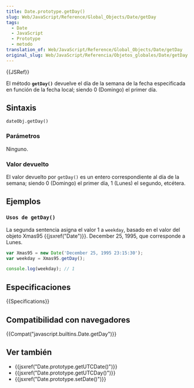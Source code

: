 ```yaml
---
title: Date.prototype.getDay()
slug: Web/JavaScript/Reference/Global_Objects/Date/getDay
tags:
  - Date
  - JavaScript
  - Prototype
  - metodo
translation_of: Web/JavaScript/Reference/Global_Objects/Date/getDay
original_slug: Web/JavaScript/Referencia/Objetos_globales/Date/getDay
---
```


{{JSRef}}

El método **`getDay()`** devuelve el día de la semana de la fecha especificada en función de la fecha local; siendo 0 (Domingo) el primer día.

## Sintaxis

```
dateObj.getDay()
```

### Parámetros

Ninguno.

### Valor devuelto

El valor devuelto por `getDay()` es un entero correspondiente al día de la semana; siendo 0 (Domingo) el primer día, 1 (Lunes) el segundo, etcétera.

## Ejemplos

### `Usos de getDay()`

La segunda sentencia asigna el valor 1 a `weekday`, basado en el valor del objeto Xmas95 {{jsxref("Date")}}. December 25, 1995, que corresponde a Lunes.

```js
var Xmas95 = new Date('December 25, 1995 23:15:30');
var weekday = Xmas95.getDay();

console.log(weekday); // 1
```

## Especificaciones

{{Specifications}}

## Compatibilidad con navegadores

{{Compat("javascript.builtins.Date.getDay")}}

## Ver también

- {{jsxref("Date.prototype.getUTCDate()")}}
- {{jsxref("Date.prototype.getUTCDay()")}}
- {{jsxref("Date.prototype.setDate()")}}
